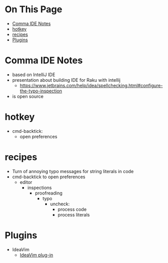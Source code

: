 # On This Page

- [Comma IDE Notes](#comma-ide-notes)
- [hotkey](#hotkey)
- [recipes](#recipes)
- [Plugins](#plugins)

# Comma IDE Notes
* based on IntelliJ IDE
* presentation about building IDE for Raku with intellij
    * https://www.jetbrains.com/help/idea/spellchecking.html#configure-the-typo-inspection
* is open source

# hotkey
* cmd-backtick:
    * open preferences

# recipes
* Turn of annoying typo messages for string literals in code
* cmd-backtick to open preferences
    * editor
        * inspections 
            * proofreading 
                * typo 
                    * uncheck:
                        * process code
                        * process literals

# Plugins
* IdeaVim
    * [IdeaVim plug-in](https://plugins.jetbrains.com/plugin/164-ideavim/versions)
